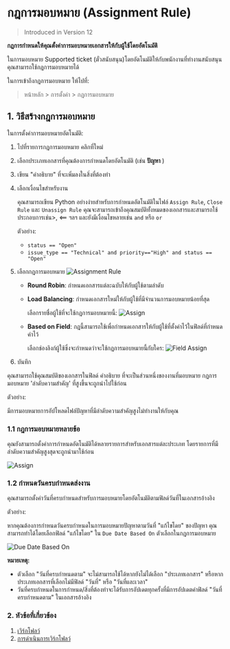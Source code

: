 <!-- add-breadcrumbs -->

# กฎการมอบหมาย (Assignment Rule)

> Introduced in Version 12

**กฎการกำหนดให้คุณตั้งค่าการมอบหมายเอกสารให้กับผู้ใช้โดยอัตโนมัติ**

ในการมอบหมาย Supported ticket (ตั๋วสนับสนุน)โดยอัตโนมัติให้กับพนักงานที่ทำงานสนับสนุน คุณสามารถใช้กฎการมอบหมายได้

ในการเข้าถึงกฎการมอบหมาย ให้ไปที่:
> หน้าหลัก > การตั้งค่า > กฎการมอบหมาย

## 1. วิธีสร้างกฎการมอบหมาย
ในการตั้งค่าการมอบหมายอัตโนมัติ:

1. ไปที่รายการกฎการมอบหมาย คลิกที่ใหม่
1. เลือกประเภทเอกสารที่คุณต้องการกำหนดโดยอัตโนมัติ (เช่น **ปัญหา** )
1. เขียน "คำอธิบาย" ที่จะเพิ่มลงในสิ่งที่ต้องทำ
1. เลือกเงื่อนไขสำหรับงาน

    คุณสามารถเขียน Python อย่างง่ายสำหรับการกำหนดอัตโนมัติในไฟล์ `Assign Rule`, `Close Rule` และ `Unassign Rule` คุณจะสามารถเข้าถึงคุณสมบัติทั้งหมดของเอกสารและสามารถใช้ประกอบการเช่น>, <== ฯลฯ และยังมีเงื่อนไขหลายเช่น `and` หรือ `or`

    ตัวอย่าง:

    - `status == "Open"`
    - `issue_type == "Technical" and priority=="High" and status == "Open"`

1. เลือกกฎการมอบหมาย
    ![Assignment Rule](/docs/assets/img/automation/assignment-rule-select.png)

    * **Round Robin**: กำหนดเอกสารแต่ละฉบับให้กับผู้ใช้ตามลำดับ
    * **Load Balancing**: กำหนดเอกสารใหม่ให้กับผู้ใช้ที่มีจำนวนการมอบหมายน้อยที่สุด

        เลือกรายชื่อผู้ใช้ที่จะใช้กฎการมอบหมายนี้:
        <img class="screenshot" alt="Assign" src="{{docs_base_url}}/assets/img/automation/auto-assign-2.png">

    * **Based on Field**: กฎนี้สามารถใช้เพื่อกำหนดเอกสารให้กับผู้ใช้ที่ตั้งค่าไว้ในฟิลด์ที่กำหนดค่าไว้

        เลือกช่องลิงก์ผู้ใช้ซึ่งจะกำหนดว่าจะใช้กฎการมอบหมายนี้กับใคร:
        <img class="screenshot" alt="Field Assign" src="{{docs_base_url}}/assets/img/automation/field-auto-assign.png">


1. บันทึก

คุณสามารถใช้คุณสมบัติของเอกสารในฟิลด์ คำอธิบาย ที่จะเป็นส่วนหนึ่งของงานที่มอบหมาย กฎการมอบหมาย 'ลำดับความสำคัญ' ที่สูงขึ้นจะถูกนำไปใช้ก่อน

ตัวอย่าง:

มีการมอบหมายการอัปโหลดไฟล์ปัญหาที่มีลำดับความสำคัญสูงไม่ทำงานให้กับคุณ

### 1.1 กฎการมอบหมายหลายข้อ

คุณยังสามารถตั้งค่าการกำหนดอัตโนมัติได้หลายรายการสำหรับเอกสารแต่ละประเภท โดยรายการที่มีลำดับความสำคัญสูงสุดจะถูกนำมาใช้ก่อน

<img class="screenshot" alt="Assign" src="{{docs_base_url}}/assets/img/automation/auto-assign-1.png">

### 1.2 กำหนดวันครบกำหนดส่งงาน

คุณสามารถตั้งค่าวันที่ครบกำหนดสำหรับการมอบหมายโดยอัตโนมัติตามฟิลด์วันที่ในเอกสารอ้างอิง

ตัวอย่าง:

หากคุณต้องการกำหนดวันครบกำหนดในการมอบหมายปัญหาตามวันที่ "แก้ไขโดย" ของปัญหา คุณสามารถทำได้โดยเลือกฟิลด์ "แก้ไขโดย" ใน `Due Date Based On` ตัวเลือกในกฎการมอบหมาย

![Due Date Based On](/docs/assets/img/automation/assignment-rule-due-date-based-on.png)

**หมายเหตุ:**

- ตัวเลือก "วันที่ครบกำหนดตาม" จะไม่สามารถใช้ได้หากยังไม่ได้เลือก "ประเภทเอกสาร" หรือหากประเภทเอกสารที่เลือกไม่มีฟิลด์ "วันที่" หรือ "วันที่และเวลา"
- วันที่ครบกำหนดในการกำหนด/สิ่งที่ต้องทำจะได้รับการอัปเดตทุกครั้งที่มีการอัปเดตค่าฟิลด์ "วันที่ครบกำหนดตาม" ในเอกสารอ้างอิง

### 2. หัวข้อที่เกี่ยวข้อง

1. [เวิร์กโฟลว์](/docs/user/manual/en/setting-up/workflows)
1. [การดำเนินการเวิร์กโฟลว์](/docs/user/manual/en/setting-up/workflow-actions)
